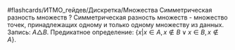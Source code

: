 #flashcards/ИТМО_гейдев/Дискретка/Множества
Симметрическая разность множеств
?
Симметрическая разность множеств - множество точек, принадлежащих одному и только одному множеству из данных.
Запись: $A \triangle B$.
Предикатное определение: $\{x| x \in A, x \notin B \vee x \in B, x \notin A\}$.
